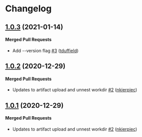 # Changelog

<!-- latest_release 1.0.3 -->
## [1.0.3](https://github.com/chef/did-modify/tree/1.0.3) (2021-01-14)

#### Merged Pull Requests
- Add --version flag [#3](https://github.com/chef/did-modify/pull/3) ([tduffield](https://github.com/tduffield))
<!-- latest_release -->

## [1.0.2](https://github.com/chef/did-modify/tree/1.0.2) (2020-12-29)

#### Merged Pull Requests
- Updates to artifact upload and unnest workdir [#2](https://github.com/chef/did-modify/pull/2) ([nkierpiec](https://github.com/nkierpiec))

## [1.0.1](https://github.com/chef/did-modify/tree/1.0.1) (2020-12-29)

#### Merged Pull Requests
- Updates to artifact upload and unnest workdir [#2](https://github.com/chef/did-modify/pull/2) ([nkierpiec](https://github.com/nkierpiec))